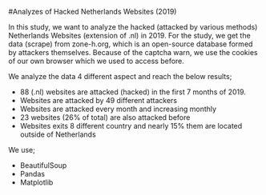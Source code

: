 #Analyzes of Hacked Netherlands Websites (2019)

In this study, we want to analyze the hacked (attacked by various methods) Netherlands Websites (extension of .nl) in 2019. For the study, we get the data (scrape) from zone-h.org, which is an open-source database formed by attackers themselves. Because of the captcha warn, we use the cookies of our own browser which we used to access before.

We analyze the data 4 different aspect and reach the below results;

- 88 (.nl) websites are attacked (hacked) in the first 7 months of 2019.
- Websites are attacked by 49 different attackers
- Websites are attacked every month and increasing monthly
- 23 websites (26% of total) are also attacked before
- Websites exits 8 different country and nearly 15% them are located outside of Netherlands

We use;
- BeautifulSoup
- Pandas
- Matplotlib
